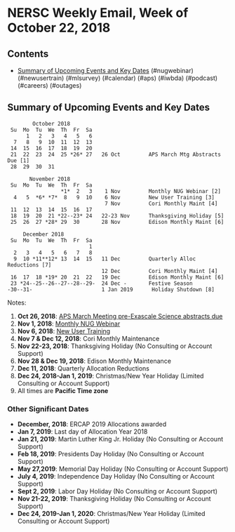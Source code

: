 # NERSC Weekly Email, Week of October 22, 2018 #

## Contents ## 

- [Summary of Upcoming Events and Key Dates](#dates)
(#nugwebinar)
(#newusertrain)
(#mlsurvey)
(#calendar)
(#aps)
(#iwbda)
(#podcast)
(#careers)
(#outages)

## Summary of Upcoming Events and Key Dates <a name="dates"/> ##

            October 2018
     Su  Mo  Tu  We  Th  Fr  Sa
          1   2   3   4   5   6
      7   8   9  10  11  12  13
     14  15  16  17  18  19  20   
     21  22  23  24  25 *26* 27   26 Oct         APS March Mtg Abstracts Due [1]
     28  29  30  31

           November 2018   
     Su  Mo  Tu  We  Th  Fr  Sa
                     *1*  2   3    1 Nov         Monthly NUG Webinar [2]
      4   5  *6* *7*  8   9  10    6 Nov         New User Training [3]
                                   7 Nov         Cori Monthly Maint [4]
     11  12  13  14  15  16  17 
     18  19  20  21 *22--23* 24   22-23 Nov      Thanksgiving Holiday [5]
     25  26  27 *28* 29  30       28 Nov         Edison Monthly Maint [6] 

         December 2018   
     Su  Mo  Tu  We  Th  Fr  Sa
                              1 
      2   3   4   5   6   7   8 
      9  10 *11**12* 13  14  15   11 Dec         Quarterly Alloc Reductions [7]
                                  12 Dec         Cori Monthly Maint [4]
     16  17  18 *19* 20  21  22   19 Dec         Edison Monthly Maint [6]
     23 *24--25--26--27--28--29-  24 Dec -       Festive Season 
    -30--31-                      1 Jan 2019      Holiday Shutdown [8]

Notes:

1. **Oct 26, 2018**: [APS March Meeting pre-Exascale Science abstracts due](#aps)
2. **Nov 1, 2018**: [Monthly NUG Webinar](#nugwebinar)
3. **Nov 6, 2018**: [New User Training](#newusertrain)
4. **Nov 7 & Dec 12, 2018**: Cori Monthly Maintenance
5. **Nov 22-23, 2018**: Thanksgiving Holiday (No Consulting or Account Support)
6. **Nov 28 & Dec 19, 2018**: Edison Monthly Maintenance
7. **Dec 11, 2018**: Quarterly Allocation Reductions
8. **Dec 24, 2018-Jan 1, 2019**: Christmas/New Year Holiday (Limited Consulting or Account Support)
9. All times are **Pacific Time zone**


### Other Significant Dates ###
- **December, 2018**: ERCAP 2019 Allocations awarded
- **Jan 7, 2019**: Last day of Allocation Year 2018
- **Jan 21, 2019**: Martin Luther King Jr. Holiday (No Consulting or Account Support)
- **Feb 18, 2019**: Presidents Day Holiday (No Consulting or Account Support)
- **May 27,2019**: Memorial Day Holiday (No Consulting or Account Support)
- **July 4, 2019**: Independence Day Holiday (No Consulting or Account Support)
- **Sept 2, 2019**: Labor Day Holiday (No Consulting or Account Support)
- **Nov 21-22, 2019**: Thanksgiving Holiday (No Consulting or Account Support)
- **Dec 24, 2019-Jan 1, 2020**: Christmas/New Year Holiday (Limited Consulting or Account Support)

